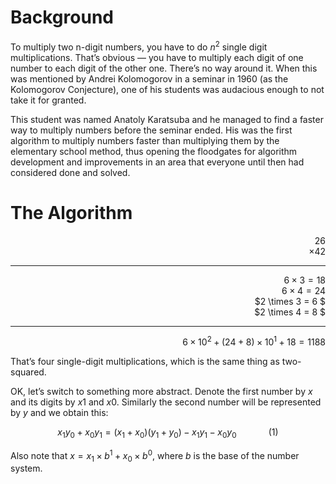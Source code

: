 # Background

To multiply two n-digit numbers, you have to do $n^2$ single digit multiplications. That’s obvious — you have to multiply each digit of one number to each digit of the other one. There’s no way around it. When this was mentioned by Andrei Kolomogorov in a seminar in 1960 (as the Kolomogorov Conjecture), one of his students was audacious enough to not take it for granted.

This student was named Anatoly Karatsuba and he managed to find a faster way to multiply numbers before the seminar ended. His was the first algorithm to multiply numbers faster than multiplying them by the elementary school method, thus opening the floodgates for algorithm development and improvements in an area that everyone until then had considered done and solved.

# The Algorithm

<div style="text-align: right">

$26$<br/>
 $\times  42$

---
$6 \times 3 =  18$
<br/>
$6 \times 4 =  24$ 
<br/>
$2 \times 3 =  6 $
<br/>
$2 \times 4 =  8 $

---
$6 \times 10^2 + (24+8)\times 10^1 + 18 = 1188$ 

</div>

That’s four single-digit multiplications, which is the same thing as two-squared. 

OK, let’s switch to something more abstract. Denote the first number by $x$ and its digits by $x1$​ and $x0$​. Similarly the second number will be represented by $y$ and we obtain this:

<div style="text-align:center">

$x_1​y_0​+x_0​y_1​=(x_1​+x_0​)(y_1​+y_0​)−x_1​y_1​−x_0​y_0$ &nbsp; &nbsp; &nbsp; &nbsp;  &nbsp; &nbsp; ($1$)

</div>

Also note that $x = x_1 \times b^1 + x_0 \times b^0$, where $b$ is the base of the number system.

